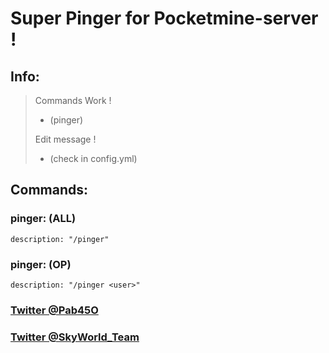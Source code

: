 # Super Pinger for Pocketmine-server !

## Info:
> 
> Commands Work ! 
> - (pinger)
>
> Edit message !
>  - (check in config.yml)
> 

## Commands:

  ### pinger: (ALL)
    description: "/pinger"

  ### pinger: (OP)
    description: "/pinger <user>"

### [Twitter @Pab45O](https://twitter.com/Pab45O)

### [Twitter @SkyWorld_Team](https://twitter.com/SkyWorld_Team)
